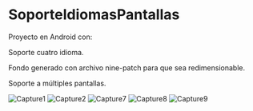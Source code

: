# SoporteIdiomasPantallas

Proyecto en Android con:

Soporte cuatro idioma.

Fondo generado con archivo nine-patch para que sea redimensionable.

Soporte a múltiples pantallas.


![Capture1](https://github.com/echaizg/SoporteIdiomasPantallas/blob/master/PANTALLAZO_1.png "Capture1")
![Capture2](https://github.com/echaizg/SoporteIdiomasPantallas/blob/master/PANTALLAZO_2.png "Capture2")
![Capture7](https://github.com/echaizg/SoporteIdiomasPantallas/blob/master/PANTALLAZO_7.png "Capture7")
![Capture8](https://github.com/echaizg/SoporteIdiomasPantallas/blob/master/PANTALLAZO_6.png "Capture8")
![Capture9](https://github.com/echaizg/SoporteIdiomasPantallas/blob/master/PANTALLAZO_9.png "Capture9")
